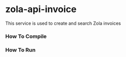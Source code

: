 # zola-api-invoice

This service is used to create and search Zola invoices

### How To Compile ###

### How To Run ###
